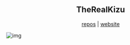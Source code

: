 <h2 align="center"> TheRealKizu </h2>

<div align="center">
	<a href="https://github.com/TheRealKizu?tab=repositories">repos</a>
	|
	<a href="https://home.kizu.cf">website</a>
</div>

<p/>

![img](https://cdn.mythcord.cf/u/b8RyLg4.png)
